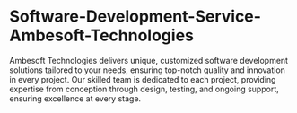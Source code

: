 # Software-Development-Service-Ambesoft-Technologies
 Ambesoft Technologies delivers unique, customized software development solutions tailored to your needs, ensuring top-notch quality and innovation in every project. Our skilled team is dedicated to each project, providing expertise from conception through design, testing, and ongoing support, ensuring excellence at every stage.

